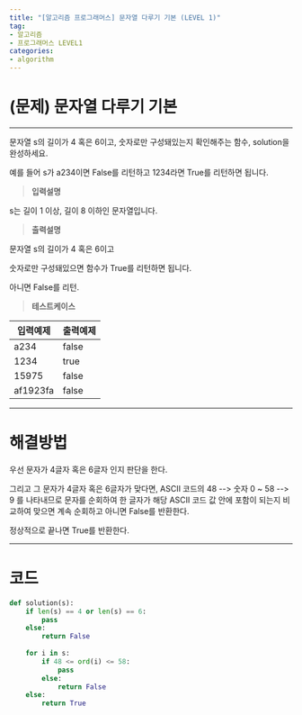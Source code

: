 ```yaml
---
title: "[알고리즘 프로그래머스] 문자열 다루기 기본 (LEVEL 1)"
tag:
- 알고리즘
- 프로그래머스 LEVEL1
categories:
- algorithm
---
```


# (문제) 문자열 다루기 기본
---

문자열 s의 길이가 4 혹은 6이고, 숫자로만 구성돼있는지 확인해주는 함수, solution을 완성하세요.

예를 들어 s가 a234이면 False를 리턴하고 1234라면 True를 리턴하면 됩니다.

> **입력설명**

s는 길이 1 이상, 길이 8 이하인 문자열입니다.

> **출력설명**

문자열 s의 길이가 4 혹은 6이고

숫자로만 구성돼있으면 함수가 True를 리턴하면 됩니다.

아니면 False를 리턴.

> **테스트케이스**
 

| 입력예제 | 출력예제 |
| -------- | -------- | 
| a234 | false | 
| 1234 | true | 
| 15975 | false | 
| af1923fa | false |

---
# 해결방법

우선 문자가 4글자 혹은 6글자 인지 판단을 한다.

그리고 그 문자가 4글자 혹은 6글자가 맞다면, ASCII 코드의 48 --> 숫자 0 ~ 58 --> 9 를 나타내므로 문자를 순회하여 한 글자가 해당 ASCII 코드 값 안에 포함이 되는지 비교하여 맞으면 계속 순회하고 아니면 False를 반환한다.

정상적으로 끝나면 True를 반환한다.

---
# 코드
```python
def solution(s):
    if len(s) == 4 or len(s) == 6:
        pass
    else:
        return False
    
    for i in s:
        if 48 <= ord(i) <= 58:
            pass
        else:
            return False
    else:
        return True
```
